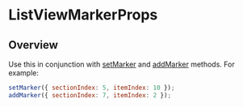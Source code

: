 # ListViewMarkerProps

<TypeHeader/>

## Overview

Use this in conjunction with [setMarker](Titanium.UI.ListView.setMarker) and [addMarker](Titanium.UI.ListView.addMarker) methods. For example:

``` js
setMarker({ sectionIndex: 5, itemIndex: 10 });
addMarker({ sectionIndex: 7, itemIndex: 2 });
```

<ApiDocs/>
